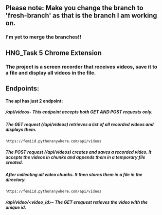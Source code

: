 ## Please note: Make you change the branch to **'fresh-branch'** as that is the branch I am working on.
### I'm yet to merge the branches!!

## HNG_Task 5 Chrome Extension
### The project is a screen recorder that receives videos, save it to a file and display all videos in the file.

## Endpoints:
#### The api has just 2 endpoint: 

##### /api/videos- This endpoint accepts both **GET** AND **POST** requests only.

##### The GET request (/api/videos) retrieves a list of all recorded videos and displays them.
`https://femiid.pythonanywhere.com/api/videos`

##### The POST request (/api/videos) creates and saves a recorded video. It accepts the videos in chunks and appends them in a temporary file created.
##### After collecting all video chunks. It then stores them in a file in the directory.
`https://femiid.pythonanywhere.com/api/videos`

##### /api/video/<video_id>- The GET erequest retieves the video with the unique id.


